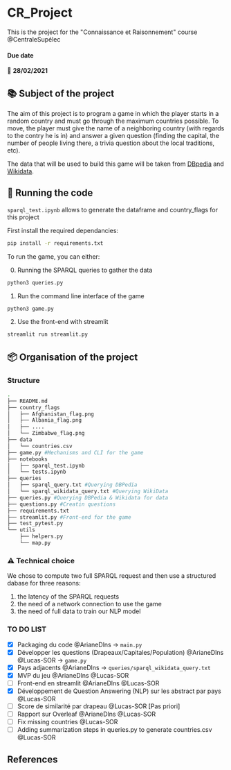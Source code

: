 # CR_Project

This is the project for the "Connaissance et Raisonnement" course @CentraleSupélec

#### Due date
:calendar: **28/02/2021**  

## :books: Subject of the project  

The aim of this project is to program a game in which the player starts in a random country and must go through the maximum countries possible. To move, the player must give the name of a neighboring country (with regards to the contry he is in) and answer a given question (finding the capital, the number of people living there, a trivia question about the local traditions, etc). 

The data that will be used to build this game will be taken from [DBpedia](https://www.dbpedia.org/resources/) and [Wikidata](https://www.wikidata.org/wiki/Q6256).

## :runner: Running the code
``sparql_test.ipynb`` allows to generate the dataframe and country_flags for this project 

First install the required dependancies: 
```bash
pip install -r requirements.txt
```

To run the game, you can either: 

0. Running the SPARQL queries to gather the data 
```bash
python3 queries.py
```

1. Run the command line interface of the game 
```bash
python3 game.py
```

2. Use the front-end with streamlit
```bash
streamlit run streamlit.py
```

## :package: Organisation of the project

### Structure

```bash 
.
├── README.md
├── country_flags
│   ├── Afghanistan_flag.png
│   ├── Albania_flag.png
│   ├── .... 
│   └── Zimbabwe_flag.png
├── data
│   └── countries.csv 
├── game.py #Mechanisms and CLI for the game 
├── notebooks
│   ├── sparql_test.ipynb 
│   └── tests.ipynb
├── queries
│   ├── sparql_query.txt #Querying DBPedia
│   └── sparql_wikidata_query.txt #Querying WikiData
├── queries.py #Querying DBPedia & Wikidata for data
├── questions.py #Creatin questions
├── requirements.txt 
├── streamlit.py #Front-end for the game
├── test_pytest.py
└── utils
    ├── helpers.py
    └── map.py
```
### :warning: Technical choice

We chose to compute two full SPARQL request and then use a structured dabase for three reasons:
1. the latency of the SPARQL requests 
2. the need of a network connection to use the game
3. the need of full data to train our NLP model

### TO DO LIST

- [x] Packaging du code @ArianeDlns -> `main.py`
- [x] Développer les questions (Drapeaux/Capitales/Population) @ArianeDlns @Lucas-SOR -> `game.py`
- [x] Pays adjacents @ArianeDlns  -> `queries/sparql_wikidata_query.txt`
- [x] MVP du jeu @ArianeDlns @Lucas-SOR
- [ ] Front-end en streamlit @ArianeDlns @Lucas-SOR
- [x] Développement de Question Answering (NLP) sur les abstract par pays  @Lucas-SOR
- [ ] Score de similarité par drapeau @Lucas-SOR [Pas priori]
- [ ] Rapport sur Overleaf @ArianeDlns @Lucas-SOR
- [ ] Fix missing countries @Lucas-SOR
- [ ] Adding summarization steps in queries.py to generate countries.csv @Lucas-SOR

## References 